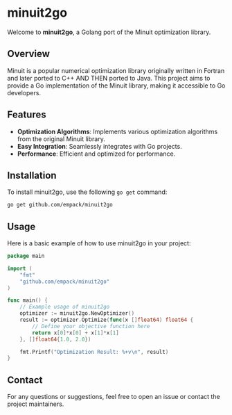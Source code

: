 # minuit2go

Welcome to **minuit2go**, a Golang port of the Minuit optimization library.

## Overview

Minuit is a popular numerical optimization library originally written in Fortran and later ported to C++ AND THEN ported to Java. This project aims to provide a Go implementation of the Minuit library, making it accessible to Go developers.

## Features

- **Optimization Algorithms**: Implements various optimization algorithms from the original Minuit library.
- **Easy Integration**: Seamlessly integrates with Go projects.
- **Performance**: Efficient and optimized for performance.

## Installation

To install minuit2go, use the following `go get` command:

```bash
go get github.com/empack/minuit2go
```

## Usage

Here is a basic example of how to use minuit2go in your project:

```go
package main

import (
    "fmt"
    "github.com/empack/minuit2go"
)

func main() {
    // Example usage of minuit2go
    optimizer := minuit2go.NewOptimizer()
    result := optimizer.Optimize(func(x []float64) float64 {
        // Define your objective function here
        return x[0]*x[0] + x[1]*x[1]
    }, []float64{1.0, 2.0})

    fmt.Printf("Optimization Result: %+v\n", result)
}
```

## Contact

For any questions or suggestions, feel free to open an issue or contact the project maintainers.
